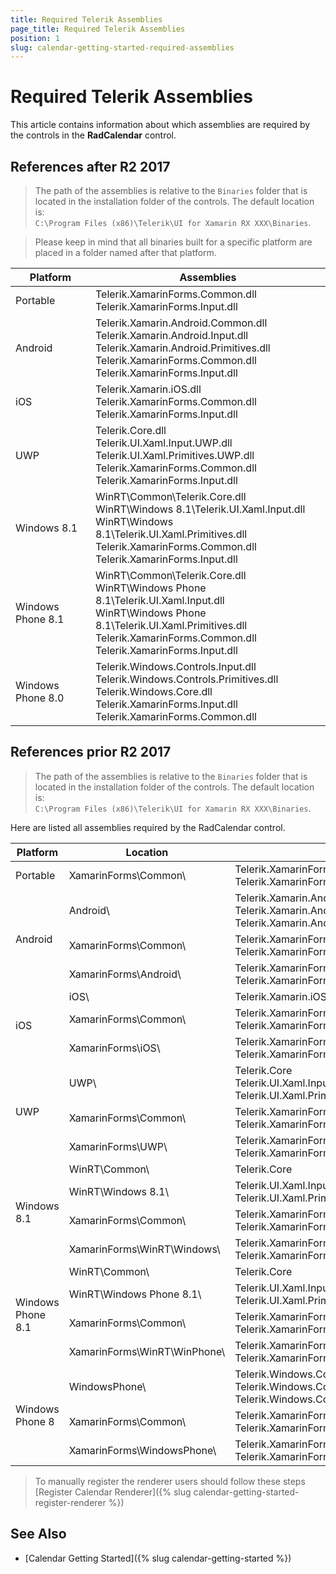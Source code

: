```yaml
---
title: Required Telerik Assemblies
page_title: Required Telerik Assemblies
position: 1
slug: calendar-getting-started-required-assemblies
---
```


# Required Telerik Assemblies

This article contains information about which assemblies are required by the controls in the **RadCalendar** control.

## References after R2 2017

> The path of the assemblies is relative to the `Binaries` folder that is located in the installation folder of the controls. The default location is:  
> `C:\Program Files (x86)\Telerik\UI for Xamarin RX XXX\Binaries`.

> Please keep in mind that all binaries built for a specific platform are placed in a folder named after that platform.

| Platform          | Assemblies |
| ----------------- | ---------- |
| Portable          | Telerik.XamarinForms.Common.dll<br/>Telerik.XamarinForms.Input.dll |
| Android           | Telerik.Xamarin.Android.Common.dll<br/>Telerik.Xamarin.Android.Input.dll<br/>Telerik.Xamarin.Android.Primitives.dll<br/>Telerik.XamarinForms.Common.dll<br/>Telerik.XamarinForms.Input.dll |
| iOS               | Telerik.Xamarin.iOS.dll<br/>Telerik.XamarinForms.Common.dll<br/>Telerik.XamarinForms.Input.dll |
| UWP               | Telerik.Core.dll<br/>Telerik.UI.Xaml.Input.UWP.dll<br/>Telerik.UI.Xaml.Primitives.UWP.dll<br/>Telerik.XamarinForms.Common.dll<br/>Telerik.XamarinForms.Input.dll |
| Windows 8.1       | WinRT\Common\Telerik.Core.dll<br/>WinRT\Windows 8.1\Telerik.UI.Xaml.Input.dll<br/>WinRT\Windows 8.1\Telerik.UI.Xaml.Primitives.dll<br/>Telerik.XamarinForms.Common.dll<br/>Telerik.XamarinForms.Input.dll |
| Windows Phone 8.1 | WinRT\Common\Telerik.Core.dll<br/>WinRT\Windows Phone 8.1\Telerik.UI.Xaml.Input.dll<br/>WinRT\Windows Phone 8.1\Telerik.UI.Xaml.Primitives.dll<br/>Telerik.XamarinForms.Common.dll<br/> Telerik.XamarinForms.Input.dll |
| Windows Phone 8.0 | Telerik.Windows.Controls.Input.dll<br/>Telerik.Windows.Controls.Primitives.dll<br/>Telerik.Windows.Core.dll<br/>Telerik.XamarinForms.Input.dll<br/>Telerik.XamarinForms.Common.dll |

## References prior R2 2017

> The path of the assemblies is relative to the `Binaries` folder that is located in the installation folder of the controls. The default location is:  
> `C:\Program Files (x86)\Telerik\UI for Xamarin RX XXX\Binaries`.

Here are listed all assemblies required by the RadCalendar control.

<table>
<thead>

<tr>
<th>Platform</th>
<th>Location</th>
<th>Assemblies</th>
</tr>
</thead>
<tbody>

<tr>
<td>Portable</td>
<td>XamarinForms\Common\ </td>
<td>
Telerik.XamarinForms.Input<br/>
Telerik.XamarinForms.Common
</td>
</tr>

<tr>
<td rowspan="3">Android</td>
<td>Android\ </td>
<td>
Telerik.Xamarin.Android.Common<br/>
Telerik.Xamarin.Android.Input<br/>
Telerik.Xamarin.Android.Primitives
</td>
</tr>

<tr>
<td>XamarinForms\Common\ </td>
<td>
Telerik.XamarinForms.Common<br/>
Telerik.XamarinForms.Input
</td>
</tr>

<tr>
<td>XamarinForms\Android\ </td>
<td>
Telerik.XamarinForms.InputRenderer.Android<br/>
Telerik.XamarinForms.Common.Android
</td>
</tr>

<tr>
<td rowspan="3">iOS</td>
<td>iOS\ </td>
<td>
Telerik.Xamarin.iOS
</td>
</tr>

<tr>
<td>XamarinForms\Common\ </td>
<td>
Telerik.XamarinForms.Input<br/>
Telerik.XamarinForms.Common
</td>
</tr>

<tr>
<td>XamarinForms\iOS\ </td>
<td>
Telerik.XamarinForms.InputRenderer.iOS<br/>
Telerik.XamarinForms.Common.iOS
</td>
</tr>

<tr>
<td rowspan="3">UWP</td>
<td>UWP\ </td>
<td>
Telerik.Core<br/>
Telerik.UI.Xaml.Input.UWP<br/>
Telerik.UI.Xaml.Primitives.UWP
</td>
</tr>

<tr>
<td>XamarinForms\Common\ </td>
<td>
Telerik.XamarinForms.Common<br/>
Telerik.XamarinForms.Input
</td>
</tr>

<tr>
<td>XamarinForms\UWP\ </td>
<td>
Telerik.XamarinForms.Common.UWP<br/>
Telerik.XamarinForms.InputRenderer.UWP
</td>
</tr>

<tr>
<td rowspan="4">Windows 8.1</td>
<td>WinRT\Common\ </td>
<td>
Telerik.Core
</td>
</tr>

<tr>
<td>WinRT\Windows 8.1\ </td>
<td>
Telerik.UI.Xaml.Input<br/>
Telerik.UI.Xaml.Primitives
</td>
</tr>

<tr>
<td>XamarinForms\Common\ </td>
<td>
Telerik.XamarinForms.Common<br/>
Telerik.XamarinForms.Input
</td>
</tr>

<tr>
<td>XamarinForms\WinRT\Windows\ </td>
<td>
Telerik.XamarinForms.Common.WinRT.Windows<br/>
Telerik.XamarinForms.InputRenderer.WinRT.Windows
</td>
</tr>

<tr>
<td rowspan="4">Windows Phone 8.1</td>
<td>WinRT\Common\ </td>
<td>
Telerik.Core
</td>
</tr>

<tr>
<td>WinRT\Windows Phone 8.1\ </td>
<td>
Telerik.UI.Xaml.Input<br/>
Telerik.UI.Xaml.Primitives
</td>
</tr>

<tr>
<td>XamarinForms\Common\ </td>
<td>
Telerik.XamarinForms.Common<br/>
Telerik.XamarinForms.Input
</td>
</tr>

<tr>
<td>XamarinForms\WinRT\WinPhone\ </td>
<td>
Telerik.XamarinForms.Common.WinRT.WindowsPhone<br/>
Telerik.XamarinForms.InputRenderer.WinRT.WindowsPhone
</td>
</tr>

<tr>
<td rowspan="3">Windows Phone 8</td>
<td> WindowsPhone\ </td>
<td>
Telerik.Windows.Controls.Input<br/>
Telerik.Windows.Controls.Primitives<br/>
Telerik.Windows.Core
</td>
</tr>

<tr>
<td>XamarinForms\Common\ </td>
<td>
Telerik.XamarinForms.Common<br/>
Telerik.XamarinForms.Input
</td>
</tr>

<tr>
<td>XamarinForms\WindowsPhone\ </td>
<td>
Telerik.XamarinForms.InputRenderer.WinPhone<br/>
Telerik.XamarinForms.Common.WinPhone
</td>
</tr>


</tbody>
<table>

>To manually register the renderer users should follow these steps [Register Calendar Renderer]({% slug calendar-getting-started-register-renderer %})
 
## See Also

- [Calendar Getting Started]({% slug calendar-getting-started %})